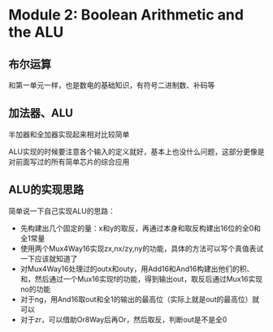 # Module 2: Boolean Arithmetic and the ALU
## 布尔运算
和第一单元一样，也是数电的基础知识，有符号二进制数、补码等
## 加法器、ALU
半加器和全加器实现起来相对比较简单

ALU实现的时候要注意各个输入的定义就好，基本上也没什么问题，这部分更像是对前面写过的所有简单芯片的综合应用
## ALU的实现思路
简单说一下自己实现ALU的思路：
* 先构建出几个固定的量：x和y的取反，再通过本身和取反构建出16位的全0和全1常量
* 使用两个Mux4Way16实现zx,nx/zy,ny的功能，具体的方法可以写个真值表试一下应该就知道了
* 对Mux4Way16处理过的outx和outy，用Add16和And16构建出他们的积、和，然后通过一个Mux16实现f的功能，得到输出out，取反后通过Mux16实现no的功能
* 对于ng，用And16取out和全1的输出的最高位（实际上就是out的最高位）就可以
* 对于zr，可以借助Or8Way后再Or，然后取反，判断out是不是全0
